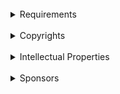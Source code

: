 ﻿<br>
<details>
<summary>Requirements</summary>
<br>
<pre>
Respect my copyrights and intellectual properties, and be one of my sponsors, for having authorization to use privately my works.
</pre>
</details>
<br>
<details>
<summary>Copyrights</summary>
<br>
<pre>
All rights reserved, no permissions granted, no free charges, no copies, no redistributions, no derivatives, no modifications, no reproduces, no reuses, no public uses, no business uses, no military uses, no lethal uses, no research uses, even published publicly.
</pre>
</details>
<br>
<details>
<summary>Intellectual Properties</summary>
<br>
<pre>
Source codes, programs, dependencies, libraries, equations, methods, informations, documentations, websites, extensions, books, designs, concepts, ideas, and all my works are my properties. I retain all rights on it, and no one may infringe my copyrights.
</pre>
</details>
<br>
<details>
<summary>Sponsors</summary>
<br>
<pre>
https://github.com/sponsors/michaelandrefraniatte
</pre>
</details>
<br>